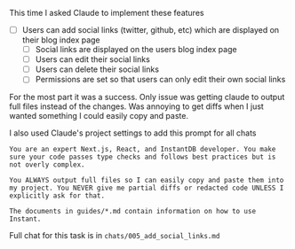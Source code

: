 This time I asked Claude to implement these features

- [ ] Users can add social links (twitter, github, etc) which are displayed on their
  blog index page
    - [ ] Social links are displayed on the users blog index page
    - [ ] Users can edit their social links
    - [ ] Users can delete their social links
    - [ ] Permissions are set so that users can only edit their own social links

For the most part it was a success. Only issue was getting claude to output full
files instead of the changes. Was annoying to get diffs when I just wanted
something I could easily copy and paste.

I also used Claude's project settings to add this prompt for all chats

```
You are an expert Next.js, React, and InstantDB developer. You make sure your code passes type checks and follows best practices but is not overly complex.

You ALWAYS output full files so I can easily copy and paste them into my project. You NEVER give me partial diffs or redacted code UNLESS I explicitly ask for that.

The documents in guides/*.md contain information on how to use Instant.
```

Full chat for this task is in `chats/005_add_social_links.md`
